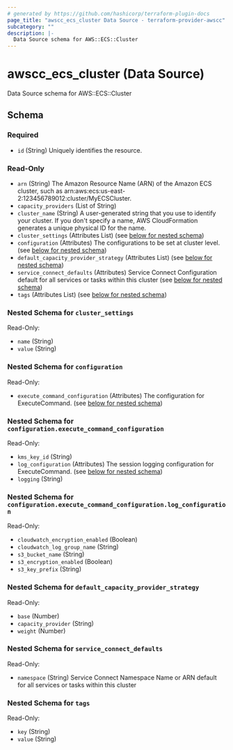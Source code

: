 ```yaml
---
# generated by https://github.com/hashicorp/terraform-plugin-docs
page_title: "awscc_ecs_cluster Data Source - terraform-provider-awscc"
subcategory: ""
description: |-
  Data Source schema for AWS::ECS::Cluster
---
```


# awscc_ecs_cluster (Data Source)

Data Source schema for AWS::ECS::Cluster



<!-- schema generated by tfplugindocs -->
## Schema

### Required

- `id` (String) Uniquely identifies the resource.

### Read-Only

- `arn` (String) The Amazon Resource Name (ARN) of the Amazon ECS cluster, such as arn:aws:ecs:us-east-2:123456789012:cluster/MyECSCluster.
- `capacity_providers` (List of String)
- `cluster_name` (String) A user-generated string that you use to identify your cluster. If you don't specify a name, AWS CloudFormation generates a unique physical ID for the name.
- `cluster_settings` (Attributes List) (see [below for nested schema](#nestedatt--cluster_settings))
- `configuration` (Attributes) The configurations to be set at cluster level. (see [below for nested schema](#nestedatt--configuration))
- `default_capacity_provider_strategy` (Attributes List) (see [below for nested schema](#nestedatt--default_capacity_provider_strategy))
- `service_connect_defaults` (Attributes) Service Connect Configuration default for all services or tasks within this cluster (see [below for nested schema](#nestedatt--service_connect_defaults))
- `tags` (Attributes List) (see [below for nested schema](#nestedatt--tags))

<a id="nestedatt--cluster_settings"></a>
### Nested Schema for `cluster_settings`

Read-Only:

- `name` (String)
- `value` (String)


<a id="nestedatt--configuration"></a>
### Nested Schema for `configuration`

Read-Only:

- `execute_command_configuration` (Attributes) The configuration for ExecuteCommand. (see [below for nested schema](#nestedatt--configuration--execute_command_configuration))

<a id="nestedatt--configuration--execute_command_configuration"></a>
### Nested Schema for `configuration.execute_command_configuration`

Read-Only:

- `kms_key_id` (String)
- `log_configuration` (Attributes) The session logging configuration for ExecuteCommand. (see [below for nested schema](#nestedatt--configuration--execute_command_configuration--log_configuration))
- `logging` (String)

<a id="nestedatt--configuration--execute_command_configuration--log_configuration"></a>
### Nested Schema for `configuration.execute_command_configuration.log_configuration`

Read-Only:

- `cloudwatch_encryption_enabled` (Boolean)
- `cloudwatch_log_group_name` (String)
- `s3_bucket_name` (String)
- `s3_encryption_enabled` (Boolean)
- `s3_key_prefix` (String)




<a id="nestedatt--default_capacity_provider_strategy"></a>
### Nested Schema for `default_capacity_provider_strategy`

Read-Only:

- `base` (Number)
- `capacity_provider` (String)
- `weight` (Number)


<a id="nestedatt--service_connect_defaults"></a>
### Nested Schema for `service_connect_defaults`

Read-Only:

- `namespace` (String) Service Connect Namespace Name or ARN default for all services or tasks within this cluster


<a id="nestedatt--tags"></a>
### Nested Schema for `tags`

Read-Only:

- `key` (String)
- `value` (String)
